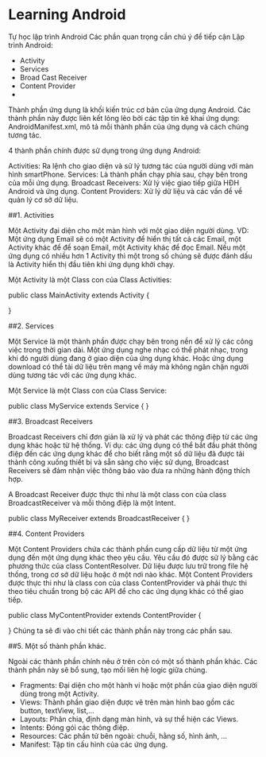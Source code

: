 # Learning Android
Tự học lập trình Android
Các phần quan trọng cần chú ý để tiếp cận Lập trình Android:
+ Activity
+ Services
+ Broad Cast Receiver
+ Content Provider
+ 

Thành phần ứng dụng là khối kiến trúc cơ bản của ứng dụng Android. Các thành phần này được liên kết lỏng lẻo bởi các tập tin kê khai ứng dụng: AndroidManifest.xml, mô tả mỗi thành phần của ứng dụng và cách chúng tương tác.

4 thành phần chính được sử dụng trong ứng dụng Android:

 Activities: Ra lệnh cho giao diện và sử lý tương tác của người dùng với màn hình smartPhone.
 Services: Là thành phần chạy phía sau, chạy bên trong của mỗi ứng dụng.
 Broadcast Receivers: Xử lý việc giao tiếp giữa HĐH Android và ứng dụng.
 Content Providers: Xử lý dữ liệu và  các vấn đề về quản lý cơ sở dữ liệu.

##1. Activities

Một Activity đại diện cho một màn hình với một giao diện người dùng. VD: Một ứng dụng Email sẽ có một Activity để hiển thị tất cả các Email, một Activity khác để để soạn Email, một Activity khác để đọc Email. Nếu một ứng dụng có nhiều hơn 1 Activity thì một trong số chúng sẽ được đánh dấu là Activity hiển thị đầu tiên khi ứng dụng khởi chạy.

Một Activity là một Class con của Class Activities:

public class MainActivity extends Activity {
 
}

##2. Services

Một Service là một thành phần được chạy bên trong nền để xử lý các công việc trong thời gian dài. Một ứng dụng nghe nhạc có thể phát nhạc, trong khi đó người dùng đang ở giao diện của ứng dụng khác. Hoặc ứng dụng download có thể tải dữ liệu trên mạng về máy mà không ngăn chặn người dùng tương tác với các ứng dụng khác.

Một Service là một Class con của Class Service:

public class MyService extends Service {
}

##3. Broadcast Receivers

Broadcast Receivers chỉ đơn giản là xử lý và phát các thông điệp từ các ứng dụng khác hoặc từ hệ thống. Ví dụ: các ứng dụng có thể bắt đầu phát thông điệp đến các ứng dụng khác để cho biết rằng một số dữ liệu đã được tải thành công xuống thiết bị và sẵn sàng cho việc sử dụng, Broadcast Receivers sẽ đảm nhận việc thông báo vào đưa ra những hành động thích hợp.

A Broadcast Receiver được thực thi như là một class con của class BroadcastReceiver và mỗi thông điệp là một Intent.

public class MyReceiver extends BroadcastReceiver {
 }

##4. Content Providers

Một Content Providers chứa các thành phần cung cấp dữ liệu từ một ứng dụng đến một ứng dụng khác theo yêu cầu. Yêu cầu đó được sử lý bằng các phương thức của class ContentResolver. Dữ liệu được lưu trữ trong file hệ thống, trong cơ sở dữ liệu hoặc ở một nơi nào khác.
Một Content Providers được thực thi như là class con của class ContentProvider và phải thực thi theo tiêu chuẩn trong bộ các API để cho các ứng dụng khác có thể giao tiếp.

public class MyContentProvider extends ContentProvider { 
 
}
Chúng ta sẽ đi vào chi tiết các thành phần này trong các phần sau.

##5. Một số thành phần khác.

Ngoài các thành phần chính nêu ở trên còn có một số thành phần khác. Các thành phần này sẽ bổ sung, tạo mối liên hệ logic giữa chúng.

+ Fragments: Đại diện cho một hành vi hoặc một phần của giao diện người dùng trong một Activity.
+ Views: Thành phần giao diện được vẽ trên màn hình bao gồm các button, textView, list,…
+ Layouts: Phân chia, định dạng màn hình, và sự thể hiện các Views.
+ Intents: Đóng gói các thông điệp.
+ Resources: Các phần tử bên ngoài: chuỗi, hằng số, hình ảnh, …
+ Manifest: Tập tin cấu hình của các ứng dụng.
 

 

